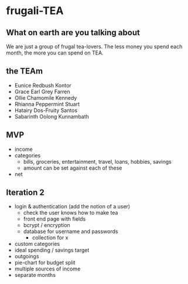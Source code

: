 # frugali-TEA

## What on earth are you talking about
We are just a group of frugal tea-lovers. The less money you spend each month, the more you can spend on TEA.

## the TEAm
* Eunice Redbush Kontor
* Grace Earl Grey Farren
* Ollie Chamomile Kennedy
* Rhianna Peppermint Stuart
* Hatairy Dos-Fruity Santos
* Sabarinth Oolong Kunnambath

## MVP
* income
* categories
  * bills, groceries, entertainment, travel, loans, hobbies, savings
  * amount can be set against each of these
* net
  
## Iteration 2
* login & authentication (add the notion of a user)
  * check the user knows how to make tea
  * front end page with fields
  * bcrypt / encryption
  * database for username and passwords
    * collection for x
* custom categories
* ideal spending / savings target
* outgoings
* pie-chart for budget split
* multiple sources of income
* separate months
